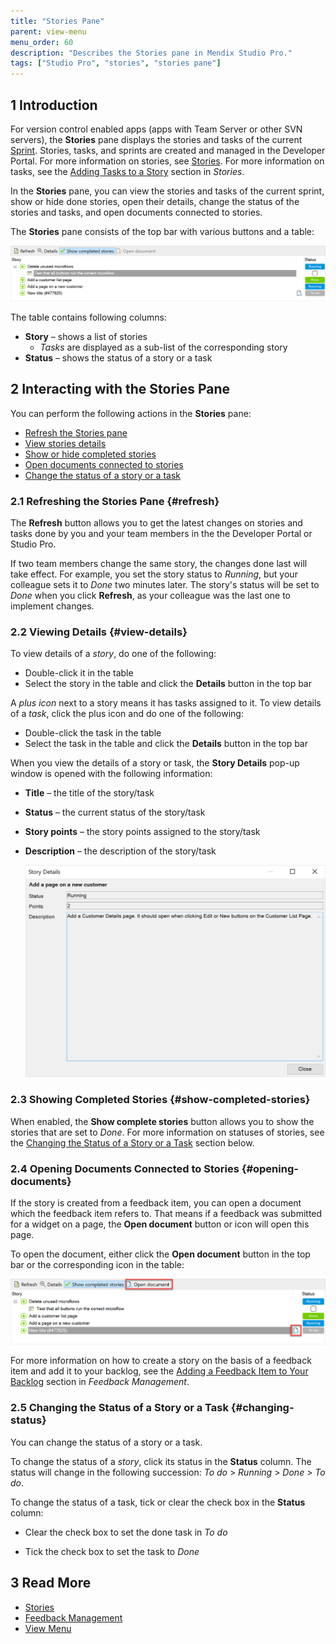 ```yaml
---
title: "Stories Pane"
parent: view-menu
menu_order: 60
description: "Describes the Stories pane in Mendix Studio Pro."
tags: ["Studio Pro", "stories", "stories pane"]
---
```


## 1 Introduction 

For version control enabled apps (apps with Team Server or other SVN servers), the **Stories** pane displays the stories and tasks of the current [Sprint](/developerportal/develop/planning-development). Stories, tasks, and sprints are created and managed in the Developer Portal. For more information on stories, see [Stories](/developerportal/collaborate/stories). For more information on tasks, see the [Adding Tasks to a Story](/developerportal/collaborate/stories#adding) section in *Stories*. 

In the **Stories** pane, you can view the stories and tasks of the current sprint, show or hide done stories, open their details, change the status of the stories and tasks, and open documents connected to stories. 

The **Stories** pane consists of the top bar with various buttons and a table:

![Stories Pane Example](attachments/stories-pane/stories-pane.png)

The table contains following columns:

* **Story** – shows a list of stories   
  * *Tasks* are displayed as a sub-list of the corresponding story
* **Status** – shows the status of a story or a task 

## 2 Interacting with the Stories Pane

You can perform the following actions in the **Stories** pane:

* [Refresh the Stories pane](#refresh)
* [View stories details](#view-details)
* [Show or hide completed stories](#show-completed-stories)
* [Open documents connected to stories](#opening-documents)
* [Change the status of a story or a task](#changing-status) 

### 2.1 Refreshing the Stories Pane {#refresh}

The **Refresh** button allows you to get the latest changes on stories and tasks done by you and your team members in the the Developer Portal or Studio Pro. 

If two team members change the same story, the changes done last will take effect. For example, you set the story status to *Running*, but your colleague sets it to *Done* two minutes later. The story's status will be set to *Done* when you click **Refresh**, as your colleague was the last one to implement changes. 

### 2.2 Viewing Details {#view-details}

To view details of a *story*, do one of the following: 

* Double-click it in the table
* Select the story in the table and click the **Details** button in the top bar 

A *plus icon* next to a story means it has tasks assigned to it. To view details of a *task*, click the plus icon and do one of the following:

* Double-click the task in the table
* Select the task in the table and click the **Details** button in the top bar

When you view the details of a story or task, the **Story Details** pop-up window is opened with the following information:

* **Title** – the title of the story/task

* **Status** – the current status of the story/task

* **Story points** – the story points assigned to the story/task 

* **Description** – the description of the story/task

    ![Story Details](attachments/stories-pane/story-details.png)

### 2.3 Showing Completed Stories {#show-completed-stories}

When enabled, the **Show complete stories** button allows you to show the stories that are set to *Done*. For more information on statuses of stories, see the [Changing the Status of a Story or a Task](#changing-status) section below.

### 2.4 Opening Documents Connected to Stories {#opening-documents}

If the story is created from a feedback item, you can open a document which the feedback item refers to. That means if a feedback was submitted for a widget on a page, the **Open document** button or icon will open this page. 

To open the document, either click the **Open document** button in the top bar or the corresponding icon in the table:

![Open document icon](attachments/stories-pane/open-document-icon.png)

For more information on how to create a story on the basis of a feedback item and add it to your backlog, see the [Adding a Feedback Item to Your Backlog](/developerportal/collaborate/feedback#adding) section in *Feedback Management*.

### 2.5 Changing the Status of a Story or a Task {#changing-status}

You can change the status of a story or a task.

To change the status of a *story*, click its status in the **Status** column. The status will change in the following succession:  *To do* > *Running* > *Done* > *To do*. 

To change the status of a task, tick or clear the check box in the **Status** column:

* Clear the check box to set the done task in *To do*

* Tick the check box to set the task to *Done*

##  3 Read More

* [Stories](/developerportal/collaborate/stories)
* [Feedback Management](/developerportal/collaborate/feedback)
* [View Menu](view-menu)
